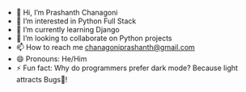 - 👋 Hi, I’m Prashanth Chanagoni
- 👀 I’m interested in Python Full Stack
- 🌱 I’m currently learning Django
- 💞️ I’m looking to collaborate on Python projects
- 📫 How to reach me chanagoniprashanth@gmail.com
- 😄 Pronouns: He/Him
- ⚡ Fun fact: Why do programmers prefer dark mode?
              Because light attracts Bugs🐞!

